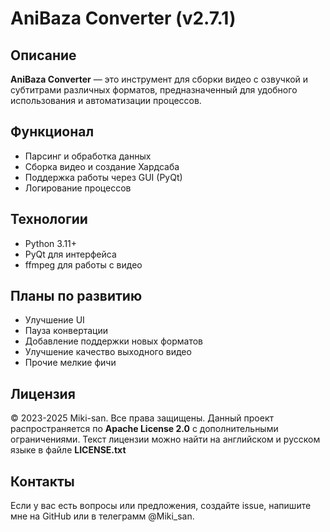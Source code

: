 # AniBaza Converter (v2.7.1)

## Описание
**AniBaza Converter** — это инструмент для сборки видео с озвучкой и субтитрами различных форматов, предназначенный для удобного использования и автоматизации процессов.

## Функционал
- Парсинг и обработка данных
- Сборка видео и создание Хардсаба
- Поддержка работы через GUI (PyQt)
- Логирование процессов

## Технологии
- Python 3.11+
- PyQt для интерфейса
- ffmpeg для работы с видео

## Планы по развитию
- Улучшение UI
- Пауза конвертации
- Добавление поддержки новых форматов
- Улучшение качество выходного видео
- Прочие мелкие фичи

## Лицензия
© 2023-2025 Miki-san. Все права защищены. Данный проект распространяется по **Apache License 2.0** с дополнительными ограничениями. Текст лицензии можно найти на английском и русском языке в файле **LICENSE.txt**

## Контакты
Если у вас есть вопросы или предложения, создайте issue, напишите мне на GitHub или в телеграмм @Miki_san.


